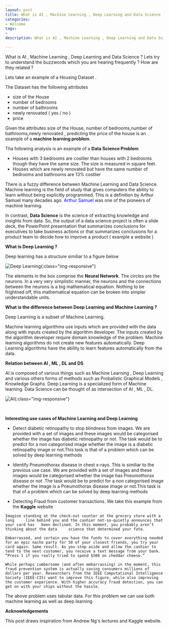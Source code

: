 ```yaml
---
layout: post
title: What is AI , Machine Learning , Deep Learning and Data Science ?
categories: 
- Welcome
tags:
- 
description: What is AI , Machine Learning , Deep Learning and Data Science ? Lets try to understand the buzzwords which you are hearing frequently ? How are they related ?     

---         
```


What is AI , Machine Learning , Deep Learning and Data Science ? Lets try to understand the buzzwords which you are hearing frequently ? How are they related ?         

Lets take an example of a Housing Dataset .

The Dataset has the following attributes
* size of the  House                   
* number of bedrooms               
* number of bathrooms              
* newly renovated ( yes / no )            
* price                   

Given the attributes size of the  House, number of bedrooms,number of bathrooms,newly renovated , predicting the price of the house is an example of a **machine learning problem**.    

Tha following analysis is an example of a **Data Science Problem**          
* Houses with 3 bedrooms are costlier than houses with 2 bedrooms though they have the same size. The size is measured in square feet.         
* Houses which are newly renovated but have the same number of bedrooms and bathrooms are 13% costlier             

There is a fuzzy difference between Machine Learning and Data Science. Machine learning is the field of study that gives computers the ability to learn without being explicitly programmed. This is a definition by Arthur Samuel many decades ago. 
<span style="color:blue">
Arthur Samuel 
</span>
was one of the pioneers of machine learning.          

In contrast, **Data Science** is the science of extracting knowledge and insights from data. So, the output of a data science project is often a slide deck, the PowerPoint presentation that summarizes conclusions for executives to take business actions or that summarizes conclusions for a product team to decide
how to improve a product ( example a website )              

**What is Deep Learning ?**                

Deep learning has a structure similiar to a figure below             

![Deep Learning](../../assets/images/DL.jpg){:class="img-responsive"}

The elements in the box comprise the **Neural Network**. The circles are the neurons. In a very very simplistic manner, the neurons and the connections between the neurons is a big mathematical equation. Nothing to be frightned off, this mathematical equation can be broken into simpler understandable units.               

**What is the difference between Deep Learning and Machine Learning ?**       

Deep Learning is a subset of Machine Learning.        

Machine learning algorithms use inputs which are provided with the data along with inputs created by the algorithm developer. The inputs created by the algorithm developer require domain knowledge of the problem. Machine learning algorithms do not create new features automatically. Deep Learning algorithms have the ability to learn features automatically from the data.              

**Relation between AI , ML , DL and DS**           

AI is composed of various things such as Machine Learning , Deep Learning and various others forms of methods such as Probalistic Graphical Models , Knowledge Graphs. Deep Learning is a specialized form of Machine learning. Data Science can be thought of as intersection of AI , ML , DL.         

![AI](../../assets/images/AI.jpg){:class="img-responsive"}

<br/>

**Interesting use cases of Machine Learning and Deep Learning**         

* Detect diabetic retinopathy to stop blindness from images. We are provided with a set of images and these images would be categorised whether the image has diabetic retinopathy  or not. The task would be to predict for a non categorised image whether the image is a diabetic retinopathy image or not.This task is that of a problem which can be solved by deep learning methods               

* Identify Pneumothorax disease in chest x-rays. This is similiar to the previous use case. We are provided with a set of images and these images would be categorised whether the image has Pneumothorax disease  or not .The task would be to predict for a non categorised image whether the image is a Pneumothorax disease image or not.This task is that of a problem which can be solved by deep learning methods        

* Detecting Fraud from customer transactions. We take this example from the **Kaggle** website               

`Imagine standing at the check-out counter at the grocery store with a long     line behind you and the cashier not-so-quietly announces that your card has   been declined. In this moment, you probably aren’t thinking about the data     science that determined your fate.`

`Embarrassed, and certain you have the funds to cover everything needed for an epic nacho party for 50 of your closest friends, you try your card again. Same result. As you step aside and allow the cashier to tend to the next customer, you receive a text message from your bank. “Press 1 if you really tried to spend $500 on cheddar cheese.”`

`While perhaps cumbersome (and often embarrassing) in the moment, this fraud prevention system is actually saving consumers millions of dollars per year. Researchers from the IEEE Computational Intelligence Society (IEEE-CIS) want to improve this figure, while also improving the customer experience. With higher accuracy fraud detection, you can get on with your chips without the hassle.`           

The above problem uses tabular data. For this problem we can use both machine learning as well as deep learning                   

**Acknowledgements**           

This post draws inspiration from Andrew Ng's lectures and Kaggle website.          









